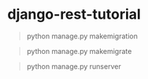 # django-rest-tutorial

> python manage.py makemigration

> python manage.py makemigrate

> python manage.py runserver
